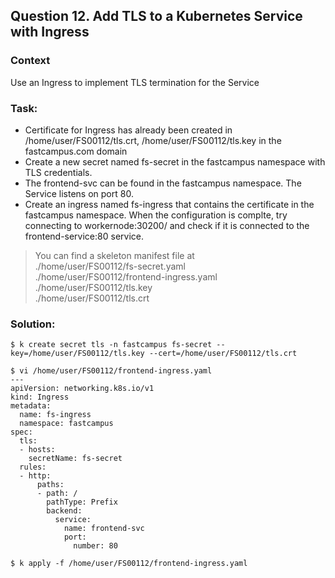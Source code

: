 ## Question 12. Add TLS to a Kubernetes Service with Ingress
### Context
Use an Ingress to implement TLS termination for the Service

### Task:
- Certificate for Ingress has already been created in /home/user/FS00112/tls.crt, /home/user/FS00112/tls.key in the fastcampus.com domain
- Create a new secret named fs-secret in the fastcampus namespace with TLS credentials.
- The frontend-svc can be found in the fastcampus namespace. The Service listens on port 80.
- Create an ingress named fs-ingress that contains the certificate in the fastcampus namespace. When the configuration is complte, try connecting to workernode:30200/ and check if it is connected to the frontend-service:80 service.

> You can find a skeleton manifest file at  
./home/user/FS00112/fs-secret.yaml  
./home/user/FS00112/frontend-ingress.yaml  
./home/user/FS00112/tls.key  
./home/user/FS00112/tls.crt  

### Solution:
```shell
$ k create secret tls -n fastcampus fs-secret --key=/home/user/FS00112/tls.key --cert=/home/user/FS00112/tls.crt

$ vi /home/user/FS00112/frontend-ingress.yaml
---
apiVersion: networking.k8s.io/v1
kind: Ingress
metadata:
  name: fs-ingress
  namespace: fastcampus
spec:
  tls:
  - hosts:
    secretName: fs-secret
  rules:
  - http:
      paths:
      - path: /
        pathType: Prefix
        backend:
          service:
            name: frontend-svc
            port:
              number: 80

$ k apply -f /home/user/FS00112/frontend-ingress.yaml
```